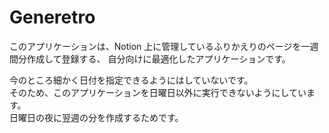 # Generetro

このアプリケーションは、Notion 上に管理しているふりかえりのページを一週間分作成して登録する、
自分向けに最適化したアプリケーションです。

今のところ細かく日付を指定できるようにはしていないです。  
そのため、このアプリケーションを日曜日以外に実行できないようにしています。  
日曜日の夜に翌週の分を作成するためです。
